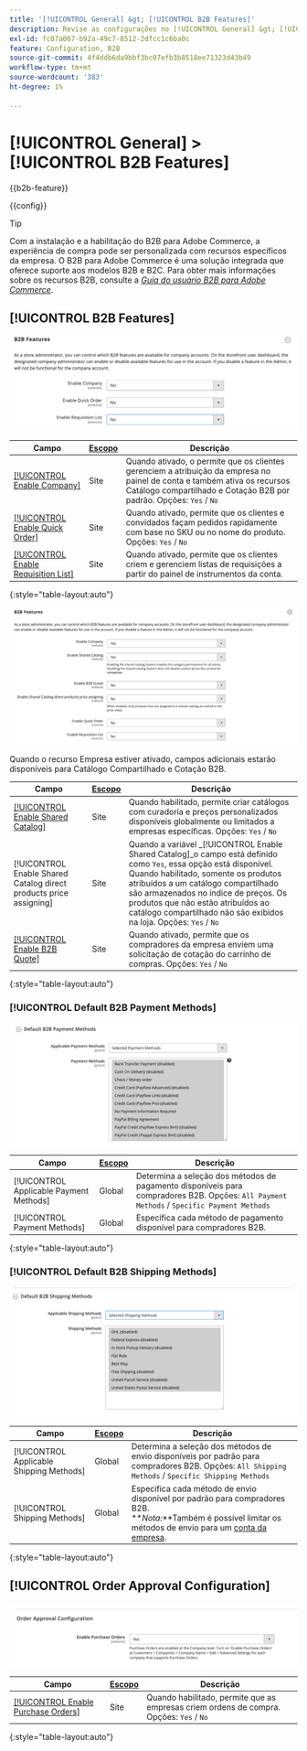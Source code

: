 ```yaml
---
title: '[!UICONTROL General] &gt; [!UICONTROL B2B Features]'
description: Revise as configurações no [!UICONTROL General] &gt; [!UICONTROL B2B Features] página do Administrador do Commerce.
exl-id: fc07a067-b92a-49c7-8512-2dfcc1c6ba0c
feature: Configuration, B2B
source-git-commit: 4f4ddb6da9bbf3bc07efb3b8518ee71323d43b49
workflow-type: tm+mt
source-wordcount: '383'
ht-degree: 1%

---
```


# [!UICONTROL General] > [!UICONTROL B2B Features]

{{b2b-feature}}

{{config}}

>[!TIP]
>
>Com a instalação e a habilitação do B2B para Adobe Commerce, a experiência de compra pode ser personalizada com recursos específicos da empresa. O B2B para Adobe Commerce é uma solução integrada que oferece suporte aos modelos B2B e B2C. Para obter mais informações sobre os recursos B2B, consulte a [_Guia do usuário B2B para Adobe Commerce_](https://experienceleague.adobe.com/docs/commerce-admin/b2b/introduction.html).

## [!UICONTROL B2B Features]

![Recursos B2B](./assets/b2b-features.png)<!-- zoom -->

| Campo | [Escopo](../../getting-started/websites-stores-views.md#scope-settings) | Descrição |
|------- |----------------------------------------------------------------------- |------------ |
| [[!UICONTROL Enable Company]](../../b2b/account-companies.md) | Site | Quando ativado, o permite que os clientes gerenciem a atribuição da empresa no painel de conta e também ativa os recursos Catálogo compartilhado e Cotação B2B por padrão. Opções: `Yes` / `No` |
| [[!UICONTROL Enable Quick Order]](../../b2b/quick-order.md) | Site | Quando ativado, permite que os clientes e convidados façam pedidos rapidamente com base no SKU ou no nome do produto. Opções: `Yes` / `No` |
| [[!UICONTROL Enable Requisition List]](../../b2b/configure-requisition-lists.md) | Site | Quando ativado, permite que os clientes criem e gerenciem listas de requisições a partir do painel de instrumentos da conta. |

{:style=&quot;table-layout:auto&quot;}

![Recursos B2B com empresas e catálogos compartilhados ativados](./assets/b2b-features-company-enabled.png)<!-- zoom -->

Quando o recurso Empresa estiver ativado, campos adicionais estarão disponíveis para Catálogo Compartilhado e Cotação B2B.

| Campo | [Escopo](../../getting-started/websites-stores-views.md#scope-settings) | Descrição |
|------- |----------------------------------------------------------------------- |------------ |
| [[!UICONTROL Enable Shared Catalog]](../../b2b/catalog-shared.md) | Site | Quando habilitado, permite criar catálogos com curadoria e preços personalizados disponíveis globalmente ou limitados a empresas específicas. Opções: `Yes` / `No` |
| [!UICONTROL Enable Shared Catalog direct products price assigning] | Site | Quando a variável _[!UICONTROL Enable Shared Catalog]_o campo está definido como `Yes`, essa opção está disponível. Quando habilitado, somente os produtos atribuídos a um catálogo compartilhado são armazenados no índice de preços. Os produtos que não estão atribuídos ao catálogo compartilhado não são exibidos na loja. Opções: `Yes` / `No` |
| [[!UICONTROL Enable B2B Quote]](../../b2b/configure-quotes.md) | Site | Quando ativado, permite que os compradores da empresa enviem uma solicitação de cotação do carrinho de compras. Opções: `Yes` / `No` |

{:style=&quot;table-layout:auto&quot;}

### [!UICONTROL Default B2B Payment Methods]

![Configuração B2B - configurações do método de pagamento padrão](./assets/b2b-features-default-payment-methods.png)<!-- zoom -->

| Campo | [Escopo](../../getting-started/websites-stores-views.md#scope-settings) | Descrição |
|------- |----------------------------------------------------------------------- |------------ |
| [!UICONTROL Applicable Payment Methods] | Global | Determina a seleção dos métodos de pagamento disponíveis para compradores B2B. Opções: `All Payment Methods` / `Specific Payment Methods` |
| [!UICONTROL Payment Methods] | Global | Especifica cada método de pagamento disponível para compradores B2B. |

{:style=&quot;table-layout:auto&quot;}

### [!UICONTROL Default B2B Shipping Methods]

![Configuração B2B - métodos de envio padrão](./assets/b2b-features-shipping-methods.png)<!-- zoom -->

| Campo | [Escopo](../../getting-started/websites-stores-views.md#scope-settings) | Descrição |
|------- |----------------------------------------------------------------------- |------------ |
| [!UICONTROL Applicable Shipping Methods] | Global | Determina a seleção dos métodos de envio disponíveis por padrão para compradores B2B. Opções: `All Shipping Methods` / `Specific Shipping Methods` |
| [!UICONTROL Shipping Methods] | Global | Especifica cada método de envio disponível por padrão para compradores B2B. <br/>**_Nota:_**Também é possível limitar os métodos de envio para um [conta da empresa](../../b2b/account-companies.md). |

{:style=&quot;table-layout:auto&quot;}

## [!UICONTROL Order Approval Configuration]

![Recursos B2B - Configuração de aprovação de pedido](./assets/b2b-features-order-approval.png)<!-- zoom -->

| Campo | [Escopo](../../getting-started/websites-stores-views.md#scope-settings) | Descrição |
|------- |----------------------------------------------------------------------- |------------ |
| [[!UICONTROL Enable Purchase Orders]](../../stores-purchase/purchase-order.md) | Site | Quando habilitado, permite que as empresas criem ordens de compra. Opções: `Yes` / `No` |

{:style=&quot;table-layout:auto&quot;}


